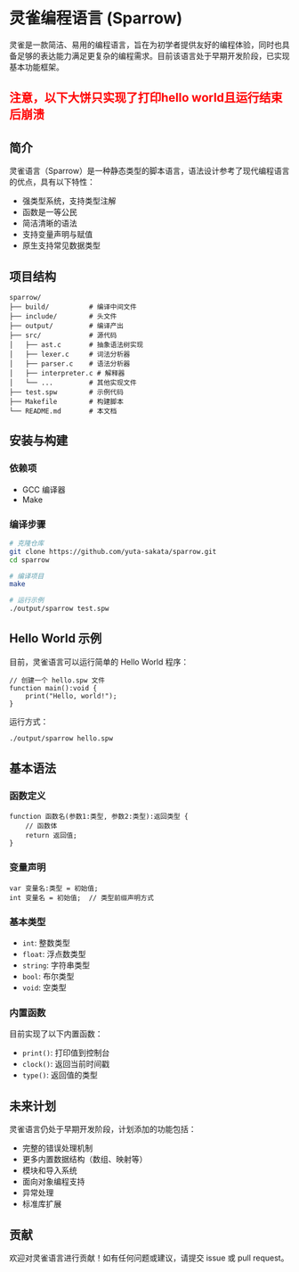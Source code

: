 # 灵雀编程语言 (Sparrow)

灵雀是一款简洁、易用的编程语言，旨在为初学者提供友好的编程体验，同时也具备足够的表达能力满足更复杂的编程需求。目前该语言处于早期开发阶段，已实现基本功能框架。

<h2 style="color:red">注意，以下大饼只实现了打印hello world且运行结束后崩溃</h2>

## 简介

灵雀语言（Sparrow）是一种静态类型的脚本语言，语法设计参考了现代编程语言的优点，具有以下特性：

- 强类型系统，支持类型注解
- 函数是一等公民
- 简洁清晰的语法
- 支持变量声明与赋值
- 原生支持常见数据类型

## 项目结构

```
sparrow/
├── build/          # 编译中间文件
├── include/        # 头文件
├── output/         # 编译产出
├── src/            # 源代码
│   ├── ast.c       # 抽象语法树实现
│   ├── lexer.c     # 词法分析器
│   ├── parser.c    # 语法分析器
│   ├── interpreter.c # 解释器
│   └── ...         # 其他实现文件
├── test.spw        # 示例代码
├── Makefile        # 构建脚本
└── README.md       # 本文档
```

## 安装与构建

### 依赖项

- GCC 编译器
- Make

### 编译步骤

```bash
# 克隆仓库
git clone https://github.com/yuta-sakata/sparrow.git
cd sparrow

# 编译项目
make

# 运行示例
./output/sparrow test.spw
```

## Hello World 示例

目前，灵雀语言可以运行简单的 Hello World 程序：

```
// 创建一个 hello.spw 文件
function main():void {
    print("Hello, world!");
}
```

运行方式：

```bash
./output/sparrow hello.spw
```

## 基本语法

### 函数定义

```
function 函数名(参数1:类型, 参数2:类型):返回类型 {
    // 函数体
    return 返回值;
}
```

### 变量声明

```
var 变量名:类型 = 初始值;
int 变量名 = 初始值;  // 类型前缀声明方式
```

### 基本类型

- `int`: 整数类型
- `float`: 浮点数类型
- `string`: 字符串类型
- `bool`: 布尔类型
- `void`: 空类型

### 内置函数

目前实现了以下内置函数：
- `print()`: 打印值到控制台
- `clock()`: 返回当前时间戳
- `type()`: 返回值的类型

## 未来计划

灵雀语言仍处于早期开发阶段，计划添加的功能包括：

- 完整的错误处理机制
- 更多内置数据结构（数组、映射等）
- 模块和导入系统
- 面向对象编程支持
- 异常处理
- 标准库扩展

## 贡献

欢迎对灵雀语言进行贡献！如有任何问题或建议，请提交 issue 或 pull request。
